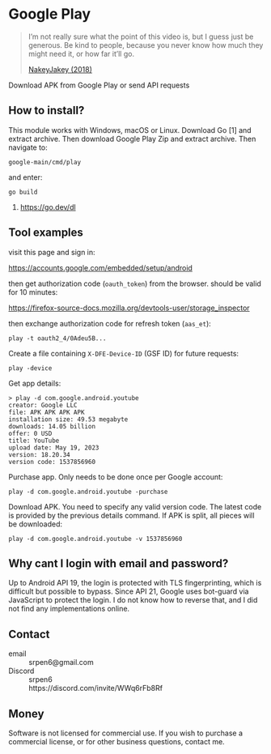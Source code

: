 # Google Play

> I’m not really sure what the point of this video is, but I guess just be
> generous. Be kind to people, because you never know how much they might need
> it, or how far it’ll go.
>
> [NakeyJakey (2018)](//youtube.com/watch?v=Cr0UYNKmrUs)

Download APK from Google Play or send API requests

## How to install?

This module works with Windows, macOS or Linux. Download Go [1] and extract
archive. Then download Google Play Zip and extract archive. Then navigate to:

~~~
google-main/cmd/play
~~~

and enter:

~~~
go build
~~~

1. https://go.dev/dl

## Tool examples

visit this page and sign in:

https://accounts.google.com/embedded/setup/android

then get authorization code (`oauth_token`) from the browser. should be valid
for 10 minutes:

<https://firefox-source-docs.mozilla.org/devtools-user/storage_inspector>

then exchange authorization code for refresh token (`aas_et`):

~~~
play -t oauth2_4/0Adeu5B...
~~~

Create a file containing `X-DFE-Device-ID` (GSF ID) for future requests:

~~~
play -device
~~~

Get app details:

~~~
> play -d com.google.android.youtube
creator: Google LLC
file: APK APK APK APK
installation size: 49.53 megabyte
downloads: 14.05 billion
offer: 0 USD
title: YouTube
upload date: May 19, 2023
version: 18.20.34
version code: 1537856960
~~~

Purchase app. Only needs to be done once per Google account:

~~~
play -d com.google.android.youtube -purchase
~~~

Download APK. You need to specify any valid version code. The latest code is
provided by the previous details command. If APK is split, all pieces will be
downloaded:

~~~
play -d com.google.android.youtube -v 1537856960
~~~

## Why cant I login with email and password?

Up to Android API 19, the login is protected with TLS fingerprinting, which is
difficult but possible to bypass. Since API 21, Google uses bot-guard via
JavaScript to protect the login. I do not know how to reverse that, and I did
not find any implementations online.

## Contact

<dl>
   <dt>
   email
   </dt>
   <dd>
   srpen6@gmail.com
   </dd>
   <dt>
   Discord
   </dt>
   <dd>
   srpen6
   </dd>
   <dd>
   https://discord.com/invite/WWq6rFb8Rf
   </dd>
</dl>

## Money

Software is not licensed for commercial use. If you wish to purchase a
commercial license, or for other business questions, contact me.
